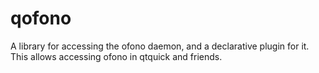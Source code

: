 qofono
======

A library for accessing the ofono daemon, and a declarative plugin for it. This allows accessing ofono in qtquick and friends.